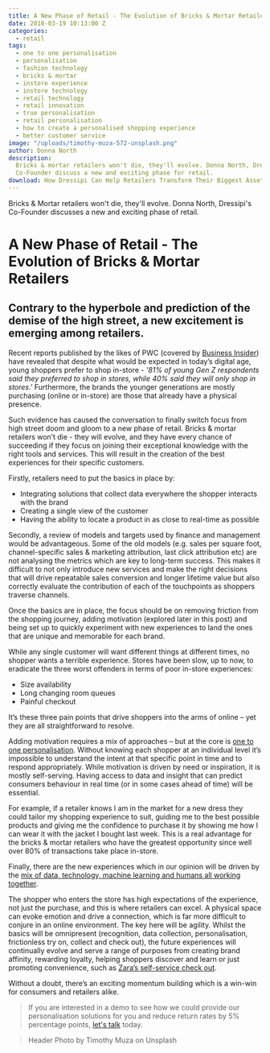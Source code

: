 ```yaml
---
title: A New Phase of Retail - The Evolution of Bricks & Mortar Retailers
date: 2018-03-19 10:13:00 Z
categories:
  - retail
tags:
  - one to one personalisation
  - personalisation
  - fashion technology
  - bricks & mortar
  - instore experience
  - instore technology
  - retail technology
  - retail innovation
  - true personalisation
  - retail personalisation
  - how to create a personalised shopping experience
  - better customer service
image: "/uploads/timothy-muza-572-unsplash.png"
author: Donna North
description:
  Bricks & mortar retailers won't die, they'll evolve. Donna North, Dressipi’s
  Co-Founder discuss a new and exciting phase for retail.
download: How Dressipi Can Help Retailers Transform Their Biggest Asset
---
```


Bricks & Mortar retailers won't die, they'll evolve. Donna North, Dressipi's Co-Founder discusses a new and exciting phase of retail.

# A New Phase of Retail - The Evolution of Bricks & Mortar Retailers

## Contrary to the hyperbole and prediction of the demise of the high street, a new excitement is emerging among retailers.

Recent reports published by the likes of PWC (covered by [Business Insider](http://uk.businessinsider.com/generation-z-vs-millennials-in-shopping-2017-10)) have revealed that despite what would be expected in today’s digital age, young shoppers prefer to shop in-store - _'81% of young Gen Z respondents said they preferred to shop in stores, while 40% said they will only shop in stores.'_ Furthermore, the brands the younger generations are mostly purchasing (online or in-store) are those that already have a physical presence.

Such evidence has caused the conversation to finally switch focus from high street doom and gloom to a new phase of retail. Bricks & mortar retailers won’t die - they will evolve, and they have every chance of succeeding if they focus on joining their exceptional knowledge with the right tools and services. This will result in the creation of the best experiences for their specific customers.

Firstly, retailers need to put the basics in place by:

- Integrating solutions that collect data everywhere the shopper interacts with the brand
- Creating a single view of the customer
- Having the ability to locate a product in as close to real-time as possible

Secondly, a review of models and targets used by finance and management would be advantageous. Some of the old models (e.g. sales per square foot, channel-specific sales & marketing attribution, last click attribution etc) are not analysing the metrics which are key to long-term success. This makes it difficult to not only introduce new services and make the right decisions that will drive repeatable sales conversion and longer lifetime value but also correctly evaluate the contribution of each of the touchpoints as shoppers traverse channels.

Once the basics are in place, the focus should be on removing friction from the shopping journey, adding motivation (explored later in this post) and being set up to quickly experiment with new experiences to land the ones that are unique and memorable for each brand.

While any single customer will want different things at different times, no shopper wants a terrible experience. Stores have been slow, up to now, to eradicate the three worst offenders in terms of poor in-store experiences:

- Size availability
- Long changing room queues
- Painful checkout

It’s these three pain points that drive shoppers into the arms of online – yet they are all straightforward to resolve.

Adding motivation requires a mix of approaches – but at the core is [one to one personalisation](https://dressipi.com/one-to-one-personalisation/). Without knowing each shopper at an individual level it’s impossible to understand the intent at that specific point in time and to respond appropriately. While motivation is driven by need or inspiration, it is mostly self-serving. Having access to data and insight that can predict consumers behaviour in real time (or in some cases ahead of time) will be essential.

For example, if a retailer knows I am in the market for a new dress they could tailor my shopping experience to suit, guiding me to the best possible products and giving me the confidence to purchase it by showing me how I can wear it with the jacket I bought last week. This is a real advantage for the bricks & mortar retailers who have the greatest opportunity since well over 80% of transactions take place in-store.

Finally, there are the new experiences which in our opinion will be driven by the [mix of data, technology, machine learning and humans all working together](https://dressipi.com/blog/fashion-plus-data-equals-a-match-made-in-personalisation-heaven/).

The shopper who enters the store has high expectations of the experience, not just the purchase, and this is where retailers can excel. A physical space can evoke emotion and drive a connection, which is far more difficult to conjure in an online environment.
The key here will be agility. Whilst the basics will be omnipresent (recognition, data collection, personalisation, frictionless try on, collect and check out), the future experiences will continually evolve and serve a range of purposes from creating brand affinity, rewarding loyalty, helping shoppers discover and learn or just promoting convenience, such as [Zara’s self-service check out](https://dressipi.com/blog/zaras-self-service-check-out-highlights-a-stronger-focus-on-creating-better-in-store-customer-experiences/).

Without a doubt, there’s an exciting momentum building which is a win-win for consumers and retailers alike.

> If you are interested in a demo to see how we could provide our personalisation solutions for you and reduce return rates by 5% percentage points, [let's talk](https://dressipi.com/contact/) today.

> Header Photo by Timothy Muza on Unsplash
